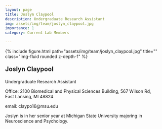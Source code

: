 ```yaml
---
layout: page
title: Joslyn Claypool
description: Undergraduate Research Assistant
img: assets/img/team/joslyn_claypool.jpg
importance: 1
category: Current Lab Members

---
```


<div class="row">
    <div class="col-sm-2 mt-3 mt-md-0">
        {% include figure.html path="assets/img/team/joslyn_claypool.jpg" title="" class="img-fluid rounded z-depth-1" %}
    </div>
    <div class="col-sm mt-3 mt-md-0">
         <div class="text">
            <p style = "font-size:20px"><strong> Joslyn Claypool </strong> </p>
            <p> Undergraduate Research Assistant</p>
            <p> Office: 2100 Biomedical and Physical Sciences Building, 567 Wilson Rd, East Lansing, MI 48824</p>
            <p> email: claypo16@msu.edu</p>
        </div>
    </div>
</div>

Joslyn is in her senior year at Michigan State University majoring in Neuroscience and Psychology.







